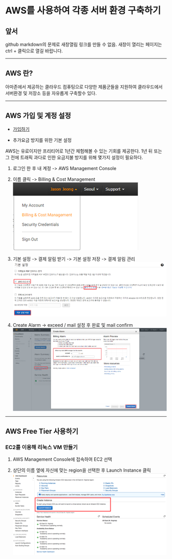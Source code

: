 # AWS를 사용하여 각종 서버 환경 구축하기

## 앞서
github markdown의 문제로 새창열림 링크를 만들 수 없음. 새창이 열리는 페이지는 ctrl + 클릭으로 열길 바랍니다.

---

## AWS 란?
아마존에서 제공하는 클라우드 컴퓨팅으로 다양한 제품군들을 지원하여 클라우드에서 서버환경 및 저장소 등을 자유롭게 구축할수 있다.

---

## AWS 가입 및 계정 설정

- [가입하기](https://portal.aws.amazon.com/billing/signup?nc2=h_ct&redirect_url=https%3A%2F%2Faws.amazon.com%2Fregistration-confirmation&language=ko_kr)

- 추가요금 방지를 위한 기본 설정

AWS는 유료이지만 프리티어로 1년간 체험해볼 수 있는 기회를 제공한다.
1년 뒤 또는 그 전에 트래픽 과다로 인한 요금지불 방지를 위해 몇가지 설정이 필요하다.

1. 로그인 한 후 내 계정 -> AWS Management Console

2. 이름 클릭 -> Billing & Cost Management  
![Billing Cost Management](./images/billing-cost-management.png)

3. 기본 설정 -> 결제 알림 받기 -> 기본 설정 저장 -> 결제 알림 관리  
![Billing Alarm Setting](./images/billing-alarm-setting.png)

4. Create Alarm -> exceed / mail 설정 후 완료 및 mail confirm  
![Billing Alarm Setting](./images/create-alarm.png)

---

## AWS Free Tier 사용하기

### EC2를 이용해 리눅스 VM 만들기

1. AWS Management Console에 접속하여 EC2 선택

2. 상단의 이름 옆에 자신에 맞는 region을 선택한 후 Launch Instance 클릭
![Launch Instance](./images/launch-instance.png)
